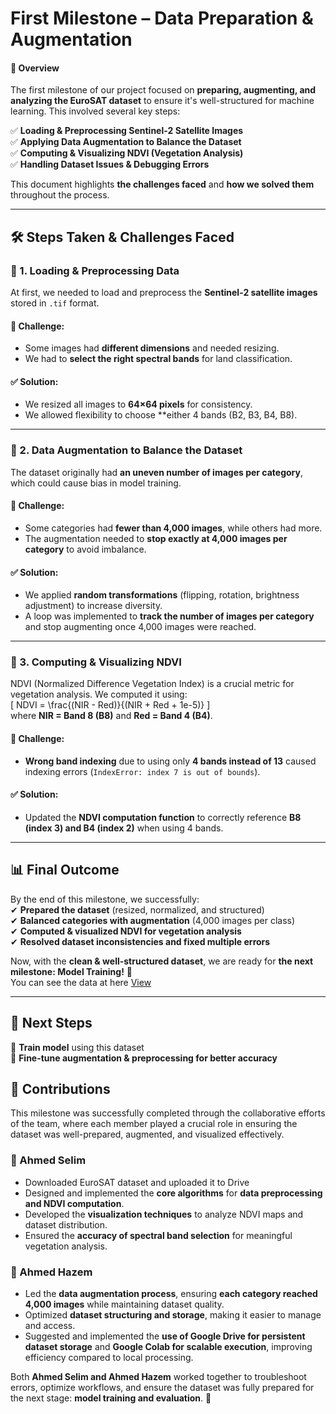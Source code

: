 # **First Milestone – Data Preparation & Augmentation**  

#### **📌 Overview**  
The first milestone of our project focused on **preparing, augmenting, and analyzing the EuroSAT dataset** to ensure it's well-structured for machine learning. This involved several key steps:  

✅ **Loading & Preprocessing Sentinel-2 Satellite Images**  
✅ **Applying Data Augmentation to Balance the Dataset**  
✅ **Computing & Visualizing NDVI (Vegetation Analysis)**  
✅ **Handling Dataset Issues & Debugging Errors**  

This document highlights **the challenges faced** and **how we solved them** throughout the process.  

---

## **🛠 Steps Taken & Challenges Faced**  

### **🔹 1. Loading & Preprocessing Data**  
At first, we needed to load and preprocess the **Sentinel-2 satellite images** stored in `.tif` format.  
#### **🚧 Challenge:**  
- Some images had **different dimensions** and needed resizing.  
- We had to **select the right spectral bands** for land classification.  

#### **✅ Solution:**  
- We resized all images to **64×64 pixels** for consistency.  
- We allowed flexibility to choose **either 4 bands (B2, B3, B4, B8).  

---

### **🔹 2. Data Augmentation to Balance the Dataset**  
The dataset originally had **an uneven number of images per category**, which could cause bias in model training.  
#### **🚧 Challenge:**  
- Some categories had **fewer than 4,000 images**, while others had more.  
- The augmentation needed to **stop exactly at 4,000 images per category** to avoid imbalance.  

#### **✅ Solution:**  
- We applied **random transformations** (flipping, rotation, brightness adjustment) to increase diversity.  
- A loop was implemented to **track the number of images per category** and stop augmenting once 4,000 images were reached.  

---

### **🔹 3. Computing & Visualizing NDVI**  
NDVI (Normalized Difference Vegetation Index) is a crucial metric for vegetation analysis. We computed it using:  
\[
NDVI = \frac{(NIR - Red)}{(NIR + Red + 1e-5)}
\]  
where **NIR = Band 8 (B8)** and **Red = Band 4 (B4)**.  

#### **🚧 Challenge:**  
- **Wrong band indexing** due to using only **4 bands instead of 13** caused indexing errors (`IndexError: index 7 is out of bounds`).  

#### **✅ Solution:**  
- Updated the **NDVI computation function** to correctly reference **B8 (index 3) and B4 (index 2)** when using 4 bands.  

---

## **📊 Final Outcome**
By the end of this milestone, we successfully:  
✔ **Prepared the dataset** (resized, normalized, and structured)  
✔ **Balanced categories with augmentation** (4,000 images per class)  
✔ **Computed & visualized NDVI for vegetation analysis**  
✔ **Resolved dataset inconsistencies and fixed multiple errors**  

Now, with the **clean & well-structured dataset**, we are ready for **the next milestone: Model Training!** 🚀  
You can see the data at here [View](https://drive.google.com/drive/folders/1oZmDZHZLy0ILYLbXWYeT3K11CrbnVV0o?usp=sharing)

---

## **📌 Next Steps**
🔹 **Train model** using this dataset  
🔹 **Fine-tune augmentation & preprocessing for better accuracy**  


## **🎯 Contributions**  

This milestone was successfully completed through the collaborative efforts of the team, where each member played a crucial role in ensuring the dataset was well-prepared, augmented, and visualized effectively.  

### **🔹 Ahmed Selim**  
- Downloaded EuroSAT dataset and uploaded it to Drive
- Designed and implemented the **core algorithms** for **data preprocessing and NDVI computation**.  
- Developed the **visualization techniques** to analyze NDVI maps and dataset distribution.  
- Ensured the **accuracy of spectral band selection** for meaningful vegetation analysis.  

### **🔹 Ahmed Hazem**  
- Led the **data augmentation process**, ensuring **each category reached 4,000 images** while maintaining dataset quality.  
- Optimized **dataset structuring and storage**, making it easier to manage and access.  
- Suggested and implemented the **use of Google Drive for persistent dataset storage** and **Google Colab for scalable execution**, improving efficiency compared to local processing.  

Both **Ahmed Selim and Ahmed Hazem** worked together to troubleshoot errors, optimize workflows, and ensure the dataset was fully prepared for the next stage: **model training and evaluation**. 🚀  
